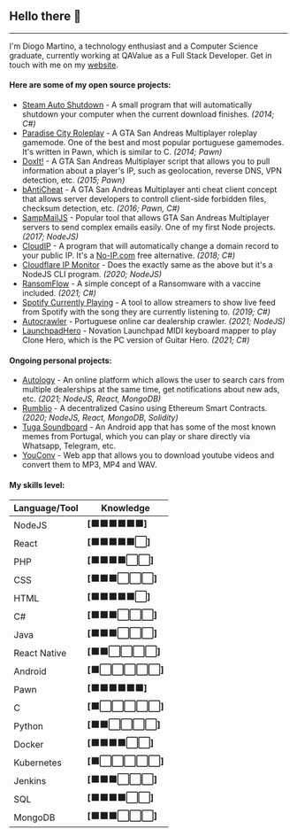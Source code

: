 
## Hello there 👋
-------------------------------
I'm Diogo Martino, a technology enthusiast and a Computer Science graduate, currently working at QAValue as a Full Stack Developer. Get in touch with me on my [website](https://diogomartino.com).

#### Here are some of my open source projects:
 - [Steam Auto Shutdown](https://github.com/bruxo00/steam-auto-shutdown) - A small program that will automatically shutdown your computer when the current download finishes. *(2014; C#)*
 - [Paradise City Roleplay](https://github.com/bruxo00/Paradise-City-Roleplay) - A GTA San Andreas Multiplayer roleplay gamemode. One of the best and most popular portuguese gamemodes. It's written in Pawn, which is similar to C. *(2014; Pawn)*
 - [DoxIt!](https://github.com/bruxo00/doxit) - A GTA San Andreas Multiplayer script that allows you to pull information about a player's IP, such as geolocation, reverse DNS, VPN detection, etc. *(2015; Pawn)*
 - [bAntiCheat](https://github.com/bruxo00/bAntiCheat) - A GTA San Andreas Multiplayer anti cheat client concept that allows server developers to controll client-side forbidden files, checksum detection, etc. *(2016; Pawn, C#)*
 - [SampMailJS](https://github.com/bruxo00/SAMPMailJS) - Popular tool that allows GTA San Andreas Multiplayer servers to send complex emails easily. One of my first Node projects. *(2017; NodeJS)*
 - [CloudIP](https://github.com/bruxo00/CloudIP) - A program that will automatically change a domain record to your public IP. It's a [No-IP.com](https://noip.com) free alternative. *(2018; C#)*
 - [Cloudflare IP Monitor](https://github.com/bruxo00/cloudflare-ip-monitor) - Does the exactly same as the above but it's a NodeJS CLI program. *(2020; NodeJS)*
- [RansomFlow](https://github.com/bruxo00/RansomFlow) - A simple concept of a Ransomware with a vaccine included. *(2021; C#)*
- [Spotify Currently Playing](https://github.com/bruxo00/SpotifyCurrentlyPlaying) - A tool to allow streamers to show live feed from Spotify with the song they are currently listening to. *(2019; C#)*
- [Autocrawler](https://github.com/bruxo00/autocrawler) - Portuguese online car dealership crawler. *(2021; NodeJS)*
- [LaunchpadHero](LaunchpadHero) - Novation Launchpad MIDI keyboard mapper to play Clone Hero, which is the PC version of Guitar Hero. *(2021; C#)*

#### Ongoing personal projects:
- [Autology](https://autology.pt) - An online platform which allows the user to search cars from multiple dealerships at the same time, get notifications about new ads, etc. *(2021; NodeJS, React, MongoDB)*
- [Rumblio](https://rumblio.com) - A decentralized Casino using Ethereum Smart Contracts. *(2020; NodeJS, React, MongoDB, Solidity)*
- [Tuga Soundboard](https://play.google.com/store/apps/details?id=com.diogomartino.tugasoundboard) - An Android app that has some of the most known memes from Portugal, which you can play or share directly via Whatsapp, Telegram, etc.
- [YouConv](https://youconv.xyz) - Web app that allows you to download youtube videos and convert them to MP3, MP4 and WAV.

#### My skills level:
| Language/Tool | Knowledge |
|--|--|
| NodeJS | **[🟩🟩🟩🟩🟩🟩]** |
| React | **[🟩🟩🟩🟩🟩⬜️]** |
| PHP | **[🟩🟩🟩🟩⬜️⬜️]** |
| CSS | **[🟩🟩🟩⬜️⬜️⬜️]** |
| HTML | **[🟩🟩🟩🟩🟩⬜️]** |
| C# | **[🟩🟩🟩⬜️⬜️⬜️]** |
| Java | **[🟩🟩🟩⬜️⬜️⬜️]** |
| React Native | **[🟩🟩⬜️⬜️⬜️⬜️]** |
| Android | **[🟩⬜️⬜️⬜️⬜️⬜️]** |
| Pawn | **[🟩🟩🟩🟩🟩🟩]** |
| C | **[🟩⬜️⬜️⬜️⬜️⬜️]** |
| Python | **[🟩🟩⬜️⬜️⬜️⬜️]** |
| Docker | **[🟩🟩🟩🟩⬜️⬜️]** |
| Kubernetes | **[🟩⬜️⬜️⬜️⬜️⬜️]** |
| Jenkins | **[🟩🟩🟩⬜️⬜️⬜️]** |
| SQL | **[🟩🟩🟩🟩⬜️⬜️]** |
| MongoDB| **[🟩🟩🟩⬜️⬜️⬜️]** |

